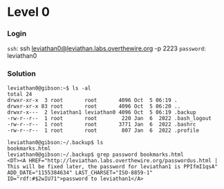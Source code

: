 # Level 0

### Login
`ssh`: ssh leviathan0@leviathan.labs.overthewire.org -p 2223
`password`: leviathan0

### Solution
```shell
leviathan0@gibson:~$ ls -al
total 24
drwxr-xr-x  3 root       root       4096 Oct  5 06:19 .
drwxr-xr-x 83 root       root       4096 Oct  5 06:20 ..
drwxr-x---  2 leviathan1 leviathan0 4096 Oct  5 06:19 .backup
-rw-r--r--  1 root       root        220 Jan  6  2022 .bash_logout
-rw-r--r--  1 root       root       3771 Jan  6  2022 .bashrc
-rw-r--r--  1 root       root        807 Jan  6  2022 .profile
```

```shell
leviathan0@gibson:~/.backup$ ls
bookmarks.html
leviathan0@gibson:~/.backup$ grep password bookmarks.html 
<DT><A HREF="http://leviathan.labs.overthewire.org/passwordus.html | This will be fixed later, the password for leviathan1 is PPIfmI1qsA" ADD_DATE="1155384634" LAST_CHARSET="ISO-8859-1" ID="rdf:#$2wIU71">password to leviathan1</A>
```